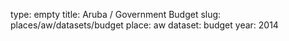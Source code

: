 type: empty
title: Aruba / Government Budget
slug: places/aw/datasets/budget
place: aw
dataset: budget
year: 2014
